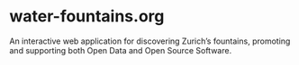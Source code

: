 # water-fountains.org
An interactive web application for discovering Zurich’s fountains, promoting and supporting both Open Data and Open Source Software.

